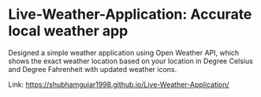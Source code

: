 # Live-Weather-Application: Accurate local weather app
Designed a simple weather application using Open Weather API, which shows the exact weather location based on your location in Degree Celsius and Degree Fahrenheit with updated weather icons.

Link: https://shubhamgujar1998.github.io/Live-Weather-Application/
